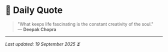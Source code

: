 # 📜 Daily Quote

> "What keeps life fascinating is the constant creativity of the soul."  
> — **Deepak Chopra**

---

_Last updated: 19 September 2025 ⏳_
